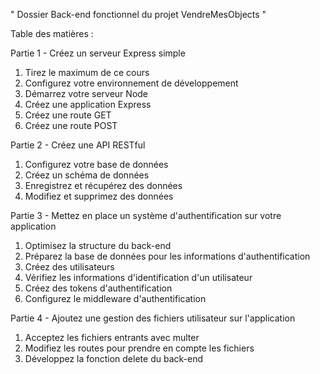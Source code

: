 " Dossier Back-end fonctionnel du projet VendreMesObjects "

Table des matières :

Partie 1 - Créez un serveur Express simple
1. Tirez le maximum de ce cours
2. Configurez votre environnement de développement
3. Démarrez votre serveur Node
4. Créez une application Express
5. Créez une route GET
6. Créez une route POST
   

Partie 2 - Créez une API RESTful
1. Configurez votre base de données
2. Créez un schéma de données
3. Enregistrez et récupérez des données
4. Modifiez et supprimez des données

 
Partie 3 - Mettez en place un système d'authentification sur votre application
1. Optimisez la structure du back-end
2. Préparez la base de données pour les informations d'authentification
3. Créez des utilisateurs
4. Vérifiez les informations d'identification d'un utilisateur
5. Créez des tokens d'authentification
6. Configurez le middleware d'authentification


Partie 4 - Ajoutez une gestion des fichiers utilisateur sur l'application
1. Acceptez les fichiers entrants avec multer
2. Modifiez les routes pour prendre en compte les fichiers
3. Développez la fonction delete du back-end
